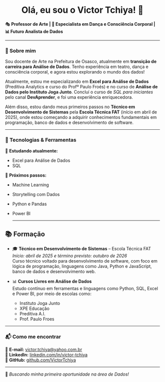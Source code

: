 <h1 align="center">Olá, eu sou o Victor Tchiya! 👋</h1>

🎭 **Professor de Arte | 🎨 Especialista em Dança e Consciência Corporal | 📊 Futuro Analista de Dados**  

---

### 🚀 Sobre mim  
Sou docente de Arte na Prefeitura de Osasco, atualmente em **transição de carreira para Análise de Dados**. Tenho experiência em teatro, dança e consciência corporal, e agora estou explorando o mundo dos dados!  

Atualmente, estou me especializando em **Excel para Análise de Dados** (Preditiva Analytics e curso do Profº Paulo Froés) e no curso de **Análise de Dados pelo Instituto Joga Junto**. 
Concluí o curso de *SQL para iniciantes* pelo canal **DevAprender**, e foi uma experiência enriquecedora.

Além disso, estou dando meus primeiros passos no **Técnico em Desenvolvimento de Sistemas** pela **Escola Técnica FAT** (início em abril de 2025), onde estou começando a adquirir conhecimentos fundamentais em programação, banco de dados e desenvolvimento de software.

---

### 🔧 Tecnologias & Ferramentas  
📌 **Estudando atualmente:**  
- Excel para Análise de Dados
- SQL
 
  
📌 **Próximos passos:**  
- Machine Learning  
- Storytelling com Dados
- Python e Pandas
- Power BI

  ---

## 📚 Formação

- 🎓 **Técnico em Desenvolvimento de Sistemas** – Escola Técnica FAT  
  *Início: abril de 2025 e término previsto: outubro de 2026*  
  Curso técnico voltado para desenvolvimento de software, com foco em lógica de programação, linguagens como Java, Python e JavaScript, banco de dados e desenvolvimento web.

- 📊 **Cursos Livres em Análise de Dados**  
  Estudo contínuo em ferramentas e linguagens como Python, SQL, Excel e Power BI, por meio de escolas como:  
  - Instituto Joga Junto  
  - XPE Educação  
  - Preditiva A.I.  
  - Prof. Paulo Froes


---

### 📬 Como me encontrar  
📧 **E-mail:** [victor.tchiya@yahoo.com.br](mailto:victor.tchiya@yahoo.com.br)  
🔗 **LinkedIn:** [linkedin.com/in/victor-tchiya](https://www.linkedin.com/in/victor-tchiya/)  
🐙 **GitHub:** [github.com/VictorTchiya](https://github.com/VictorTchiya)  

---

🚀 *Buscando minha primeira oportunidade na área de Dados!*
